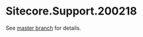 # Sitecore.Support.200218

See [master branch](https://github.com/sitecoresupport/Sitecore.Support.200218) for details.